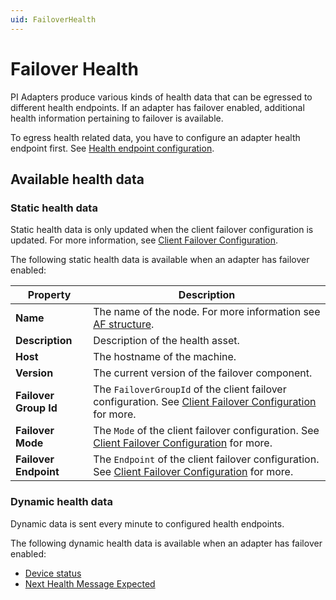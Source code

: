 ```yaml
---
uid: FailoverHealth
---
```


# Failover Health

PI Adapters produce various kinds of health data that can be egressed to different health endpoints. If an adapter has failover enabled, additional health information pertaining to failover is available.

To egress health related data, you have to configure an adapter health endpoint first. See [Health endpoint configuration](xref:HealthEndpointConfiguration).

## Available health data

### Static health data

Static health data is only updated when the client failover configuration is updated. For more information, see [Client Failover Configuration](xref:ClientFailoverConfiguration).

The following static health data is available when an adapter has failover enabled:

| Property | Description |
---------|---------
| **Name** | The name of the node. For more information see [AF structure](#af-structure). |
| **Description** | Description of the health asset. |
| **Host** | The hostname of the machine. | 
| **Version** | The current version of the failover component. |
| **Failover Group Id** | The `FailoverGroupId` of the client failover configuration. See  [Client Failover Configuration](xref;ClientFailoverConfiguration) for more.|
| **Failover Mode** | The `Mode` of the client failover configuration. See [Client Failover Configuration](xref;ClientFailoverConfiguration) for more. |
| **Failover Endpoint** | The `Endpoint` of the client failover configuration. See [Client Failover Configuration](xref;ClientFailoverConfiguration) for more. |

### Dynamic health data

Dynamic data is sent every minute to configured health endpoints.

The following dynamic health data is available when an adapter has failover enabled:

- [Device status](xref:DeviceStatus)
- [Next Health Message Expected](xref:NextHealthMessageExpected)

